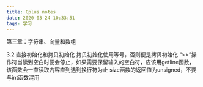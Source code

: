 ```yaml
---
title: Cplus notes
date: 2020-03-24 10:33:51
tags: 学习
---
```

第三章：字符串、向量和数组

3.2
直接初始化和拷贝初始化
拷贝初始化使用等号，否则便是拷贝初始化
“>>”操作符当读到空白时便会停止，如果需要保留输入的空白符，应该用getline函数，该函数会一直读取内容直到遇到换行符为止
size函数的返回值为unsigned，不要与int函数混用